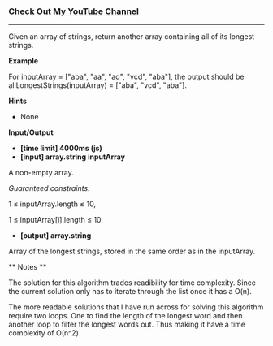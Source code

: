 ### Check Out My [YouTube Channel](https://www.YouTube.com/CodingTutorials360)

---
Given an array of strings, return another array containing all of its longest strings.

**Example**

For inputArray = ["aba", "aa", "ad", "vcd", "aba"], the output should be
allLongestStrings(inputArray) = ["aba", "vcd", "aba"].

**Hints**
-   None

**Input/Output**

- **[time limit] 4000ms (js)**
- **[input] array.string inputArray**

A non-empty array.

*Guaranteed constraints:*

1 ≤ inputArray.length ≤ 10,

1 ≤ inputArray[i].length ≤ 10.

- **[output] array.string**

Array of the longest strings, stored in the same order as in the inputArray.

** Notes **

The solution for this algorithm trades readibility for time complexity.  Since the current solution only has to iterate through the list once it has a O(n).

The more readable solutions that I have run across for solving this algorithm require two loops.  One to find the length of the longest word and then another loop to filter the longest words out.  Thus making it have a time complexity of O(n^2)

